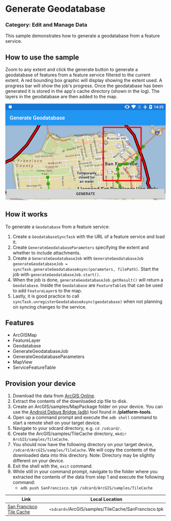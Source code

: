 # Generate Geodatabase
### Category: Edit and Manage Data
This sample demonstrates how to generate a geodatabase from a feature service.

## How to use the sample

Zoom to any extent and click the generate button to generate a geodatabase of features from a feature service filtered to the current extent. A red bounding box graphic will display showing the extent used. A progress bar will show the job's progress. Once the geodatabase has been generated it is stored in the app's cache directory (shown in the log). The layers in the geodatabase are then added to the map.

![Generate Geodatabase App](generate-geodatabase.png)


## How it works

To generate a `Geodatabase` from a feature service:

1. Create a `GeodatabaseSyncTask` with the URL of a feature service and load it.
1. Create `GenerateGeodatabaseParameters` specifying the extent and whether to include attachments.
1. Create a `GenerateGeodatabaseJob` with `GenerateGeodatabaseJob generateGeodatabaseJob = syncTask.generateGeodatabaseAsync(parameters, filePath)`. Start the job with `generateGeodatabaseJob.start()`.
1. When the job is done, `generateGeodatabaseJob.getResult()` will return a `Geodatabase`. Inside the `Geodatabase` are `FeatureTable`s that can be used to add `FeatureLayer`s to the map.
1. Lastly, it is good practice to call `syncTask.unregisterGeodatabaseAsync(geodatabase)` when not planning on syncing changes to the service.

## Features

* ArcGISMap
* FeatureLayer
* Geodatabase
* GenerateGeodatabaseJob 
* GenerateGeodatabaseParameters
* MapView
* ServiceFeatureTable

## Provision your device
1. Download the data from [ArcGIS Online](https://arcgisruntime.maps.arcgis.com/home/item.html?id=72e703cd01654e7796eb1ae75af1cb53).  
2. Extract the contents of the downloaded zip file to disk.  
3. Create an ArcGIS/samples/MapPackage folder on your device. You can use the [Android Debug Bridge (adb)](https://developer.android.com/guide/developing/tools/adb.html) tool found in **<sdk-dir>/platform-tools**.
4. Open up a command prompt and execute the ```adb shell``` command to start a remote shell on your target device.
5. Navigate to your sdcard directory, e.g. ```cd /sdcard/```.  
6. Create the ArcGIS/samples/TileCache directory, ```mkdir ArcGIS/samples/TileCache```.
7. You should now have the following directory on your target device, ```/sdcard/ArcGIS/samples/TileCache```. We will copy the contents of the downloaded data into this directory. Note:  Directory may be slightly different on your device.
8. Exit the shell with the, ```exit``` command.
9. While still in your command prompt, navigate to the folder where you extracted the contents of the data from step 1 and execute the following command: 
	* ```adb push SanFrancisco.tpk /sdcard/ArcGIS/samples/TileCache```


Link | Local Location
---------|-------|
|[San Francisco Tile Cache](https://arcgisruntime.maps.arcgis.com/home/item.html?id=72e703cd01654e7796eb1ae75af1cb53)| `<sdcard>`/ArcGIS/samples/TileCache/SanFrancisco.tpk |
